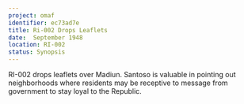 ```yaml
---
project: omaf
identifier: ec73ad7e
title: Ri-002 Drops Leaflets
date:  September 1948
location: RI-002
status: Synopsis
---
```


RI-002 drops leaflets over Madiun. Santoso is valuable in pointing
out neighborhoods where residents may be receptive to message from
government to stay loyal to the Republic.


